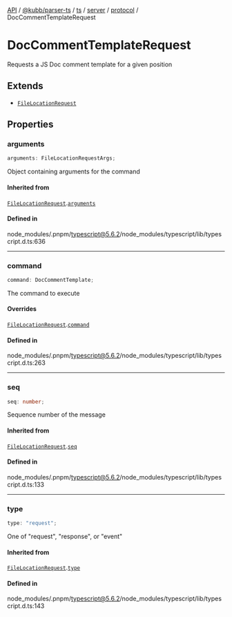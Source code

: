 [API](../../../../../../../../../packages.md) / [@kubb/parser-ts](../../../../../../../index.md) / [ts](../../../../../index.md) / [server](../../../index.md) / [protocol](../index.md) / DocCommentTemplateRequest

# DocCommentTemplateRequest

Requests a JS Doc comment template for a given position

## Extends

- [`FileLocationRequest`](FileLocationRequest.md)

## Properties

### arguments

```ts
arguments: FileLocationRequestArgs;
```

Object containing arguments for the command

#### Inherited from

[`FileLocationRequest`](FileLocationRequest.md).[`arguments`](FileLocationRequest.md#arguments)

#### Defined in

node\_modules/.pnpm/typescript@5.6.2/node\_modules/typescript/lib/typescript.d.ts:636

***

### command

```ts
command: DocCommentTemplate;
```

The command to execute

#### Overrides

[`FileLocationRequest`](FileLocationRequest.md).[`command`](FileLocationRequest.md#command)

#### Defined in

node\_modules/.pnpm/typescript@5.6.2/node\_modules/typescript/lib/typescript.d.ts:263

***

### seq

```ts
seq: number;
```

Sequence number of the message

#### Inherited from

[`FileLocationRequest`](FileLocationRequest.md).[`seq`](FileLocationRequest.md#seq)

#### Defined in

node\_modules/.pnpm/typescript@5.6.2/node\_modules/typescript/lib/typescript.d.ts:133

***

### type

```ts
type: "request";
```

One of "request", "response", or "event"

#### Inherited from

[`FileLocationRequest`](FileLocationRequest.md).[`type`](FileLocationRequest.md#type)

#### Defined in

node\_modules/.pnpm/typescript@5.6.2/node\_modules/typescript/lib/typescript.d.ts:143

